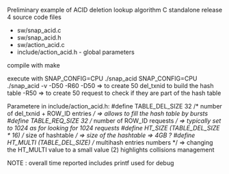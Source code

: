 Preliminary example of ACID deletion lookup algorithm
C standalone release
4 source code files
- sw/snap_acid.c 
- sw/snap_acid.h 
- sw/action_acid.c
- include/action_acid.h - global parameters

compile with make

execute with 
SNAP_CONFIG=CPU ./snap_acid
SNAP_CONFIG=CPU ./snap_acid -v -D50 -R60 
	-D50 => to create 50 del_txnid to build the hash table
	-R50 => to create 50 request to check if they are part of the hash table

Parametere in include/action_acid.h:
#define TABLE_DEL_SIZE 32       /* number of del_txnid + ROW_ID entries */
	=> allows to fill the hash table by bursts
#define TABLE_REQ_SIZE 32       /* number of ROW_ID requests */
	=> typically set to 1024 as for looking for 1024 requests 
#define HT_SIZE     (TABLE_DEL_SIZE * 16) /* size of hashtable */
	=> size of the hashtable => 4GB ?
#define HT_MULTI    (TABLE_DEL_SIZE)    /* multihash entries numbers  */
	=> changing the HT_MULTI value to a small value (2) highlights collisions management

NOTE : overall time reported includes printf used for debug
